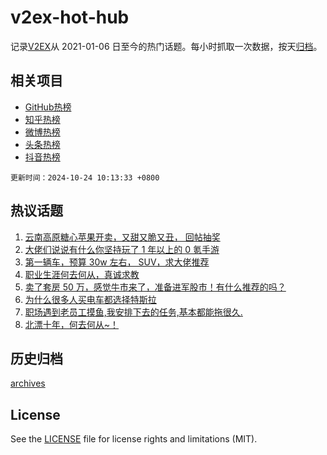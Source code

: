 # v2ex-hot-hub

 记录[V2EX](https://www.v2ex.com/)从 2021-01-06 日至今的热门话题。每小时抓取一次数据，按天[归档](archives)。
 
 ## 相关项目

- [GitHub热榜](https://github.com/lonnyzhang423/github-hot-hub)
- [知乎热榜](https://github.com/lonnyzhang423/zhihu-hot-hub)
- [微博热榜](https://github.com/lonnyzhang423/weibo-hot-hub)
- [头条热榜](https://github.com/lonnyzhang423/toutiao-hot-hub)
- [抖音热榜](https://github.com/lonnyzhang423/douyin-hot-hub)


 `更新时间：2024-10-24 10:13:33 +0800`

## 热议话题

1. [云南高原糖心苹果开卖，又甜又脆又丑， 回帖抽奖](https://www.v2ex.com/t/1082853)
1. [大佬们说说有什么你坚持玩了 1 年以上的 0 氪手游](https://www.v2ex.com/t/1082854)
1. [第一辆车，预算 30w 左右， SUV，求大佬推荐](https://www.v2ex.com/t/1082813)
1. [职业生涯何去何从，真诚求教](https://www.v2ex.com/t/1082959)
1. [卖了套房 50 万，感觉牛市来了，准备进军股市！有什么推荐的吗？](https://www.v2ex.com/t/1082886)
1. [为什么很多人买电车都选择特斯拉](https://www.v2ex.com/t/1082891)
1. [职场遇到老员工摸鱼,我安排下去的任务,基本都能拖很久.](https://www.v2ex.com/t/1082804)
1. [北漂十年，何去何从~！](https://www.v2ex.com/t/1082905)

## 历史归档

[archives](archives)

## License

See the [LICENSE](LICENSE) file for license rights and limitations (MIT).

